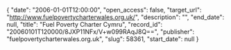 {
  "date": "2006-01-01T12:00:00", 
  "open_access": false, 
  "target_url": "http://www.fuelpovertycharterwales.org.uk/", 
  "description": "", 
  "end_date": null, 
  "title": "Fuel Poverty Charter Cymru", 
  "record_id": "20060101T120000/8JXP11NFx/V+w099RAqJ8Q==", 
  "publisher": "fuelpovertycharterwales.org.uk", 
  "slug": 58361, 
  "start_date": null
}

